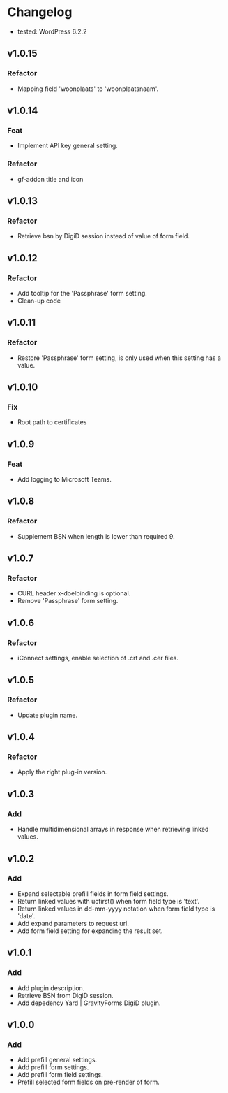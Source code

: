 # Changelog

-   tested: WordPress 6.2.2

## v1.0.15

### Refactor

-   Mapping field 'woonplaats' to 'woonplaatsnaam'.

## v1.0.14

### Feat

-   Implement API key general setting.

### Refactor

-   gf-addon title and icon

## v1.0.13

### Refactor

-   Retrieve bsn by DigiD session instead of value of form field.

## v1.0.12

### Refactor

-   Add tooltip for the 'Passphrase' form setting.
-   Clean-up code

## v1.0.11

### Refactor

-   Restore 'Passphrase' form setting, is only used when this setting has a value.

## v1.0.10

### Fix

-   Root path to certificates

## v1.0.9

### Feat

-   Add logging to Microsoft Teams.

## v1.0.8

### Refactor

-   Supplement BSN when length is lower than required 9.

## v1.0.7

### Refactor

-   CURL header x-doelbinding is optional.
-   Remove 'Passphrase' form setting.

## v1.0.6

### Refactor

-   iConnect settings, enable selection of .crt and .cer files.

## v1.0.5

### Refactor

-   Update plugin name.

## v1.0.4

### Refactor

-   Apply the right plug-in version.

## v1.0.3

### Add

-   Handle multidimensional arrays in response when retrieving linked values.

## v1.0.2

### Add

-   Expand selectable prefill fields in form field settings.
-   Return linked values with ucfirst() when form field type is 'text'.
-   Return linked values in dd-mm-yyyy notation when form field type is 'date'.
-   Add expand parameters to request url.
-   Add form field setting for expanding the result set.

## v1.0.1

### Add

-   Add plugin description.
-   Retrieve BSN from DigiD session.
-   Add depedency Yard | GravityForms DigiD plugin.

## v1.0.0

### Add

-   Add prefill general settings.
-   Add prefill form settings.
-   Add prefill form field settings.
-   Prefill selected form fields on pre-render of form.
